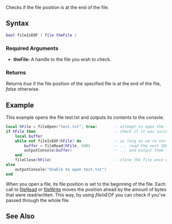 Checks if the file position is at the end of the file.

Syntax
------

``` lua
bool fileIsEOF ( file theFile )
```

### Required Arguments

-   **theFile:** A handle to the file you wish to check.

### Returns

Returns *true* if the file position of the specified file is at the end of the file, *false* otherwise.

Example
-------

This example opens the file test.txt and outputs its contents to the console.

``` lua
local hFile = fileOpen("test.txt", true)       -- attempt to open the file (read only)
if hFile then                                  -- check if it was successfully opened
    local buffer
    while not fileIsEOF(hFile) do              -- as long as we're not at the end of the file...
        buffer = fileRead(hFile, 500)          -- ... read the next 500 bytes...
        outputConsole(buffer)                  -- ... and output them to the console
    end
    fileClose(hFile)                           -- close the file once we're done with it
else
    outputConsole("Unable to open test.txt")
end
```

When you open a file, its file position is set to the beginning of the file. Each call to [fileRead](/docs/fileread.md "wikilink") or [fileWrite](/fileWrite.md "wikilink") moves the position ahead by the amount of bytes that were read/written. This way, by using *fileIsEOF* you can check if you've passed through the whole file.

See Also
--------
